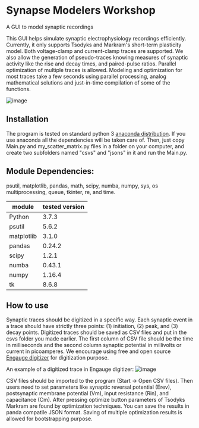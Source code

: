 # Synapse Modelers Workshop
A GUI to model synaptic recordings

This GUI helps simulate synaptic electrophysiology recordings efficiently. Currently, it only supports Tsodyks and Markram's short-term plasticity model. Both voltage-clamp and current-clamp traces are supported. We also allow the generation of pseudo-traces knowing measures of synaptic activity like the rise and decay times, and paired-pulse ratios. Parallel optimization of multiple traces is allowed. Modeling and optimization for most traces take a few seconds using parallel processing, analog mathematical solutions and just-in-time compilation of some of the functions.

![image](https://user-images.githubusercontent.com/18602635/59128584-74aa4300-8938-11e9-9b16-85b3f4b221f6.png)

## Installation
The program is tested on standard python 3 [anaconda distribution](https://www.anaconda.com/distribution/). If you use anaconda all the dependencies will be taken care of. Then, just copy Main.py and my_scatter_matrix.py files in a folder on your computer, and create two subfolders named "csvs" and "jsons" in it and run the Main.py.

## Module Dependencies:
psutil, matplotlib, pandas, math, scipy, numba, numpy, sys, os multiprocessing, queue, tkinter, re, and time.

|module|tested version|
|---|---|
|Python|3.7.3|
|psutil|5.6.2|
|matplotlib|3.1.0|
|pandas|0.24.2|
|scipy|1.2.1|
|numba|0.43.1|
|numpy|1.16.4|
|tk|8.6.8|


## How to use
Synaptic traces should be digitized in a specific way. Each synaptic event in a trace should have strictly three points: (1) initiation, (2) peak, and (3) decay points. Digitized traces should be saved as CSV files and put in the csvs folder you made earlier. The first column of CSV file should be the time in milliseconds and the second column synaptic potential in millivolts or current in picoamperes. We encourage using free and open source [Engauge digitizer](https://github.com/markummitchell/engauge-digitizer/releases) for digitization purpose.

An example of a digitized trace in Engauge digitizer:
![image](https://user-images.githubusercontent.com/18602635/59129236-3ca3ff80-893a-11e9-858d-bb6e74625ea6.png)

CSV files should be imported to the program (Start -> Open CSV files). Then users need to set parameters like synaptic reversal potential (Erev), postsynaptic membrane potential (Vm), input resistance (Rin), and capacitance (Cm). After pressing optimize button parameters of Tsodyks Markram are found by optimization techniques. You can save the results in panda compatile JSON format. Saving of multiple optimization results is allowed for bootstrapping purpose.
